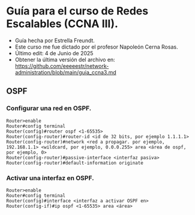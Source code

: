# Guía para el curso de Redes Escalables (CCNA III).
* Guía hecha por Estrella Freundt.
* Este curso me fue dictado por el profesor Napoleón Cerna Rosas.
* Último edit: 4 de Junio de 2025
* Obtener la última versión del archivo en:
https://github.com/eeeeestr/network-administration/blob/main/guia_ccna3.md 

## OSPF 

### Configurar una red en OSPF.
```
Router>enable
Router#config terminal
Router(config)#router ospf <1-65535>
Router(config-router)#router-id <id de 32 bits, por ejemplo 1.1.1.1>
Router(config-router)#network <red a propagar. por ejemplo, 192.168.1.1> <wildcard, por ejemplo, 0.0.0.255> area <área de ospf, por ejemplo, 0>
Router(config-router)#passive-interface <interfaz pasiva>
Router(config-router)#default-information originate
```

### Activar una interfaz en OSPF.
```
Router>enable
Router#config terminal
Router(config)#interface <interfaz a activar OSPF en>
Router(config-if)#ip ospf <1-65535> area <área>
```

## 
